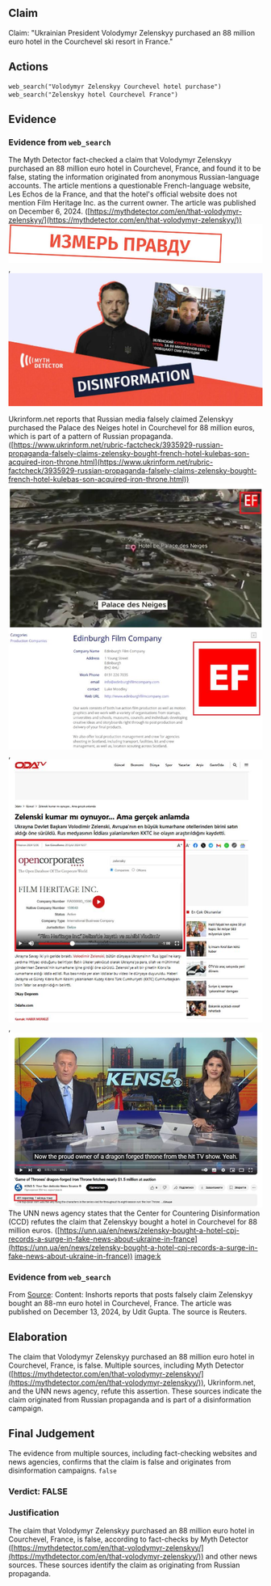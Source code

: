 ## Claim
Claim: "Ukrainian President Volodymyr Zelenskyy purchased an 88 million euro hotel in the Courchevel ski resort in France."

## Actions
```
web_search("Volodymyr Zelenskyy Courchevel hotel purchase")
web_search("Zelenskyy hotel Courchevel France")
```

## Evidence
### Evidence from `web_search`
The Myth Detector fact-checked a claim that Volodymyr Zelenskyy purchased an 88 million euro hotel in Courchevel, France, and found it to be false, stating the information originated from anonymous Russian-language accounts. The article mentions a questionable French-language website, Les Echos de la France, and that the hotel's official website does not mention Film Heritage Inc. as the current owner. The article was published on December 6, 2024. ([https://mythdetector.com/en/that-volodymyr-zelenskyy/](https://mythdetector.com/en/that-volodymyr-zelenskyy/)) ![image 1861](media/2025-08-07_19-11-1754593914-756508.jpg), ![image 1862](media/2025-08-07_19-12-1754593941-308493.jpg)

Ukrinform.net reports that Russian media falsely claimed Zelenskyy purchased the Palace des Neiges hotel in Courchevel for 88 million euros, which is part of a pattern of Russian propaganda. ([https://www.ukrinform.net/rubric-factcheck/3935929-russian-propaganda-falsely-claims-zelensky-bought-french-hotel-kulebas-son-acquired-iron-throne.html](https://www.ukrinform.net/rubric-factcheck/3935929-russian-propaganda-falsely-claims-zelensky-bought-french-hotel-kulebas-son-acquired-iron-throne.html)) ![image 1868](media/2025-08-07_19-12-1754593974-239582.jpg), ![image 1870](media/2025-08-07_19-12-1754593976-768408.jpg), ![image 1873](media/2025-08-07_19-13-1754593980-370998.jpg) The UNN news agency states that the Center for Countering Disinformation (CCD) refutes the claim that Zelenskyy bought a hotel in Courchevel for 88 million euros. ([https://unn.ua/en/news/zelensky-bought-a-hotel-cpj-records-a-surge-in-fake-news-about-ukraine-in-france](https://unn.ua/en/news/zelensky-bought-a-hotel-cpj-records-a-surge-in-fake-news-about-ukraine-in-france)) <image:k>


### Evidence from `web_search`
From [Source](https://inshorts.com/en/news/posts-falsely-claim-zelenskyy-bought-88-mn-euro-hotel-in-france----1734106048310): 
Content: Inshorts reports that posts falsely claim Zelenskyy bought an 88-mn euro hotel in Courchevel, France. The article was published on December 13, 2024, by Udit Gupta. The source is Reuters.


## Elaboration
The claim that Volodymyr Zelenskyy purchased an 88 million euro hotel in Courchevel, France, is false. Multiple sources, including Myth Detector ([https://mythdetector.com/en/that-volodymyr-zelenskyy/](https://mythdetector.com/en/that-volodymyr-zelenskyy/)), Ukrinform.net, and the UNN news agency, refute this assertion. These sources indicate the claim originated from Russian propaganda and is part of a disinformation campaign.


## Final Judgement
The evidence from multiple sources, including fact-checking websites and news agencies, confirms that the claim is false and originates from disinformation campaigns. `false`

### Verdict: FALSE

### Justification
The claim that Volodymyr Zelenskyy purchased an 88 million euro hotel in Courchevel, France, is false, according to fact-checks by Myth Detector ([https://mythdetector.com/en/that-volodymyr-zelenskyy/](https://mythdetector.com/en/that-volodymyr-zelenskyy/)) and other news sources. These sources identify the claim as originating from Russian propaganda.
